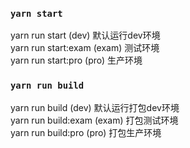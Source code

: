 ### `yarn start` 
yarn run start  (dev) 默认运行dev环境  
yarn run start:exam (exam) 测试环境  
yarn run start:pro  (pro) 生产环境  

### `yarn run build`

yarn run build  (dev) 默认运行打包dev环境  
yarn run build:exam (exam) 打包测试环境  
yarn run build:pro  (pro) 打包生产环境

